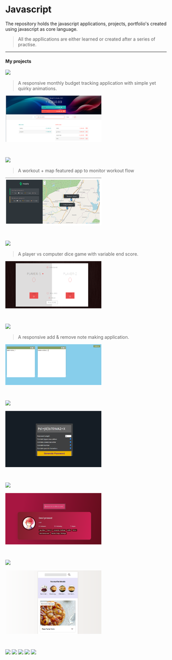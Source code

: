 # Javascript
The repository holds the javascript applications, projects, portfolio's created using javascript as core language.
>All the appllications are either learned or created after a series of practise.
***
#### My projects
[![](https://img.shields.io/badge/-Budget%20App-0a0a0a.svg?style=flat&colorA=0a0a0a)](https://taurusilver7.github.io/Javascript_Challenge/Budget%20App/)
> A responsive monthly budget tracking application with simple yet quirky animations.

<p align='left'>
  <img src="./Budget%20App/budgety.png" width="300" alt='screenshot' />
</p><br/>

[![](https://img.shields.io/badge/-Mapty%20-0a0a0a.svg?style=flat&colorA=0a0a0a)](https://taurusilver7.github.io/Javascript_Challenge/Mapty/)
> A workout + map featured app to monitor workout flow
<p align='left'>
  <img src="./Mapty/img/mapty.png" width="300" alt='screenshot' />
</p><br/>

[![](https://img.shields.io/badge/-Dice%20Games-0a0a0a.svg?style=flat&colorA=0a0a0a)](https://taurusilver7.github.io/Javascript_Challenge/2_Dice_game/)
> A player vs computer dice game with variable end score.
<p align='left'>
  <img src="./Dice_game/image/dicee.png" width="300" alt='screenshot' />
</p><br/>


[![](https://img.shields.io/badge/-Notes%20App-0a0a0a.svg?style=flat&colorA=0a0a0a)](https://taurusilver7.github.io/Javascript_Challenge/Notes_App/)
> A responsive add & remove note making application.
<p align='left'>
  <img src="./Notes_App/notes.png" width="300" alt='screenshot' />
</p><br/>

[![](https://img.shields.io/badge/-password%20generator-0a0a0a.svg?style=flat&colorA=0a0a0a)](https://taurusilver7.github.io/Javascript_Challenge/Password_Generator/)
<p align='left'>
  <img src="./Password_Generator/password.png" width="300" alt='screenshot' />
</p><br/>

[![](https://img.shields.io/badge/-Github%20Profile-0a0a0a.svg?style=flat&colorA=0a0a0a)](https://taurusilver7.github.io/Javascript_Challenge/GitHub_Profile/)
<p align='left'>
  <img src="./GitHub_Profile/git_profile.png" width="300" alt='screenshot' />
</p><br/>

[![](https://img.shields.io/badge/-Recipe%20App-0a0a0a.svg?style=flat&colorA=0a0a0a)](https://taurusilver7.github.io/Javascript_Challenge/Recipe_App/)
<p align='left'>
  <img src="./Recipe_App/recipe.png" width="300" alt='screenshot' />
</p><br/>

![](https://img.shields.io/badge/-Weather%20App-0a0a0a.svg?style=flat&colorA=0a0a0a)
![](https://img.shields.io/badge/-JS%20Clock-0a0a0a.svg?style=flat&colorA=0a0a0a)
![](https://img.shields.io/badge/-ToDo%20App-0a0a0a.svg?style=flat&colorA=0a0a0a)
![](https://img.shields.io/badge/-Drum%20Kit-0a0a0a.svg?style=flat&colorA=0a0a0a)
![](https://img.shields.io/badge/-Canvas%20-0a0a0a.svg?style=flat&colorA=0a0a0a)





